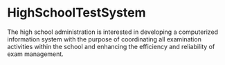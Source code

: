 # HighSchoolTestSystem
The high school administration is interested in developing a computerized information system with the purpose of coordinating all examination activities within the school and enhancing the efficiency and reliability of exam management.
